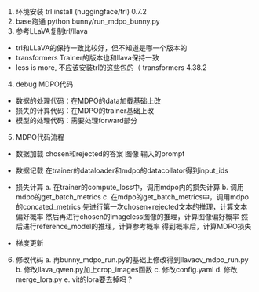 1. 环境安装
trl install (huggingface/trl)
0.7.2
2. base跑通
python bunny/run_mdpo_bunny.py
3. 参考LLaVA复制trl/llava
- trl和LLaVA的保持一致比较好，但不知道是哪一个版本的
- transformers Trainer的版本也和llava保持一致
- less is more, 不应该安装trl的这些包的（
transformers 4.38.2

4. debug MDPO代码
- 数据的处理代码：在MDPO的data加载基础上改
- 损失的计算代码：在MDPO的trainer基础上改
- 模型的处理代码：需要处理forward部分

5. MDPO代码流程
- 数据加载
chosen和rejected的答案
图像
输入的prompt

- 数据记载
在trainer的dataloader和mdpo的datacollator得到input_ids

- 损失计算
a. 在trainer的compute_loss中，调用mdpo内的损失计算
b. 调用mdpo的get_batch_metrics
c. 在mdpo的get_batch_metrics中，调用mdpo的concated_metrics
先进行第一次chosen+rejected文本的推理，计算文本偏好概率
然后再进行chosen的imageless图像的推理，计算图像偏好概率
然后进行reference_model的推理，计算参考概率
得到概率后，计算MDPO损失

- 梯度更新

6. 修改代码
a. 再bunny_mdpo_run.py的基础上修改得到llavaov_mdpo_run.py
b. 修改llava_qwen.py加上crop_images函数
c. 修改config.yaml
d. 修改merge_lora.py
e. vit的lora要去掉吗？